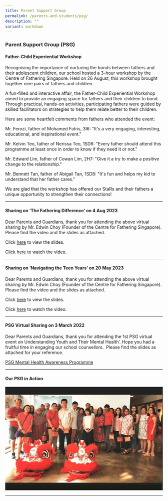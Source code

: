```yaml
---
title: Parent Support Group
permalink: /parents-and-students/psg/
description: ""
variant: markdown
---
```

### Parent Support Group (PSG)

#### Father-Child Experiential Workshop

Recognising the importance of nurturing the bonds between fathers and their adolescent children, our school hosted a 3-hour workshop by the Centre of Fathering Singapore. Held on 26 August, this workshop brought together nine pairs of fathers and children. 

A fun-filled and interactive affair, the Father-Child Experiential Workshop aimed to provide an engaging space for fathers and their children to bond. Through practical, hands-on activities, participating fathers were guided by skilled facilitators on strategies to help them relate better to their children.

Here are some heartfelt comments from fathers who attended the event:

Mr. Ferozi, father of Mohamed Fatris, 3I6: "It's a very engaging, interesting, educational, and inspirational event."

Mr. Kelvin Teo, father of Nerissa Teo, 1SD6: "Every father should attend this programme at least once in order to know if they need it or not."

Mr. Edward Lim, father of Cowan Lim, 2H7: "Give it a try to make a positive change to the relationship."

Mr. Bennett Tan, father of Abigail Tan, 1SD8: "It's fun and helps my kid to understand that her father cares."

We are glad that the workshop has offered our StaRs and their fathers a unique opportunity to strengthen their connections!

<hr>

#### Sharing on ‘The Fathering Difference’ on 4 Aug 2023

Dear Parents and Guardians, thank you for attending the above virtual sharing by Mr. Edwin Choy (Founder of the Centre for Fathering Singapore). Please find the video and the slides as attached.

Click [here](/files/Parent%20Support%20Group/the%20fathering%20difference%20slides_reduced.pdf) to view the slides.

Click [here](https://www.youtube.com/watch?v=xlXLjW97ig0) to watch the video.

<hr>

#### Sharing on ‘Navigating the Teen Years’ on 20 May 2023

Dear Parents and Guardians, thank you for attending the above virtual sharing by Mr. Edwin Choy (Founder of the Centre for Fathering Singapore). Please find the video and the slides as attached.

Click [here](/files/Parent%20Support%20Group/ntty2023%20notes%206.pdf) to view the slides.

Click [here](https://youtu.be/jR_n5v0yd1g) to watch the video.

<hr>

#### PSG Virtual Sharing on 3 March 2022
Dear Parents and Guardians, thank you for attending the 1st PSG virtual event on Understanding Youth and Their Mental Health’. Hope you had a fruitful time in engaging our school counsellors.&nbsp; Please find the slides as attached for your reference.

[PSG Mental Health Awareness Programme](/files/PSG%20Mental%20Health%20Awareness%20Programme%20-%203%20Mar%2022.pdf)

<hr>

#### Our PSG in Action

![](/images/parent%20support%20group%20in%20action.gif)

<hr>